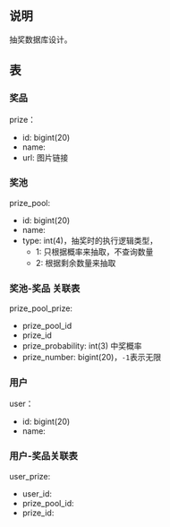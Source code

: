 ## 说明

抽奖数据库设计。

## 表

### 奖品

prize：

- id: bigint(20)
- name: 
- url: 图片链接

### 奖池

prize_pool:

- id: bigint(20)
- name:
- type: int(4)，抽奖时的执行逻辑类型，
  - 1: 只根据概率来抽取，不查询数量
  - 2: 根据剩余数量来抽取

### 奖池-奖品 关联表

prize_pool_prize:

- prize_pool_id
- prize_id
- prize_probability: int(3) 中奖概率
- prize_number: bigint(20)，`-1`表示无限

### 用户

user：

- id: bigint(20)
- name: 

### 用户-奖品关联表

user_prize:

- user_id:
- prize_pool_id:
- prize_id:
